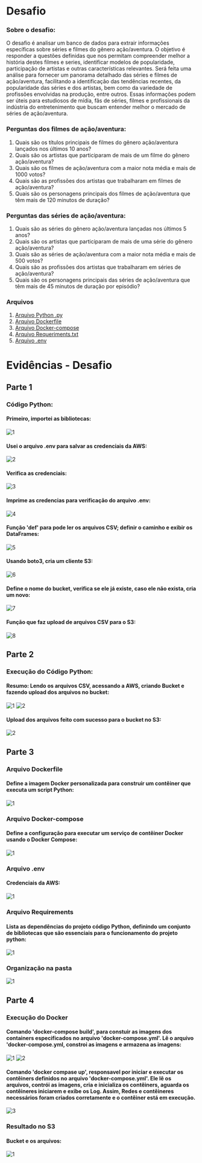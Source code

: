 
# Desafio
### Sobre o desafio:
O desafio é analisar um banco de dados para extrair informações específicas sobre séries e filmes do gênero ação/aventura. O objetivo é responder a questões definidas que nos permitam compreender melhor a história destes filmes e series, identificar modelos de popularidade, participação de artistas e outras características relevantes. 
Será feita uma análise para fornecer um panorama detalhado das séries e filmes de ação/aventura, facilitando a identificação das tendências recentes, da popularidade das séries e dos artistas, bem como da variedade de profissões envolvidas na produção, entre outros. Essas informações podem ser úteis para estudiosos de mídia, fãs de séries, filmes e profissionais da indústria do entretenimento que buscam entender melhor o mercado de séries de ação/aventura.

### Perguntas dos filmes de ação/aventura:

1. Quais são os títulos principais de filmes do gênero ação/aventura lançados nos últimos 10 anos?
2. Quais são os artistas que participaram de mais de um filme do gênero ação/aventura?
3. Quais são os filmes de ação/aventura com a maior nota média e mais de 1000 votos?
4. Quais são as profissões dos artistas que trabalharam em filmes de ação/aventura?  
5. Quais são os personagens principais dos filmes de ação/aventura que têm mais de 120 minutos de duração?

### Perguntas das séries de ação/aventura:

1. Quais são as séries do gênero ação/aventura lançadas nos últimos 5 anos?
2. Quais são os artistas que participaram de mais de uma série do gênero ação/aventura?
3. Quais são as séries de ação/aventura com a maior nota média e mais de 500 votos?
4. Quais são as profissões dos artistas que trabalharam em séries de ação/aventura?
5. Quais são os personagens principais das séries de ação/aventura que têm mais de 45 minutos de duração por episódio?


### Arquivos  
1. [Arquivo Python .py](../Desafio/teste.py)
2. [Arquivo Dockerfile](../Desafio/dockerfile)
3. [Arquivo Docker-compose](../Desafio/docker-compose.yml)
4. [Arquivo Requeriments.txt](../Desafio/requirements.txt)
5. [Arquivo .env](../Desafio/.env)

# Evidências - Desafio
## Parte 1
### Código Python: 


#### Primeiro, importei as bibliotecas:

![1](../evidencias/desafio/python/1.png)

#### Usei o arquivo .env para salvar as credenciais da AWS: 

![2](../evidencias/desafio/python/2.png)

#### Verifica as credenciais:

![3](../evidencias/desafio/python/3.png)

#### Imprime as credencias para verificação do arquivo .env: 

![4](../evidencias/desafio/python/4.png)

#### Função 'def' para pode ler os arquivos CSV; definir o caminho e exibir os DataFrames:

![5](../evidencias/desafio/python/5.png)

#### Usando boto3, cria um cliente S3:

![6](../evidencias/desafio/python/6.png)

#### Define o nome do bucket, verifica se ele já existe, caso ele não exista, cria um novo:

![7](../evidencias/desafio/python/7.png)

#### Função que faz upload de arquivos CSV para o S3:

![8](../evidencias/desafio/python/8.png)


## Parte 2
### Execução do Código Python: 



#### Resumo: Lendo os arquivos CSV, acessando a AWS, criando Bucket e fazendo upload dos arquivos no bucket: 

![1](../evidencias\desafio\execucaopython\1.png)
![2](../evidencias\desafio\execucaopython\2.png)

#### Upload dos arquivos feito com sucesso para o bucket no S3:

![2](../evidencias\desafio\execucaopython\3.png)


## Parte 3
### Arquivo Dockerfile
#### Define a imagem Docker personalizada para construir um contêiner que executa um script Python:

![1](../evidencias/desafio/outros/dockerfile.png)

### Arquivo Docker-compose
#### Define a configuração para executar um serviço de contêiner Docker usando o Docker Compose:

![1](../evidencias\desafio\outros\dockercompose.png)

### Arquivo .env
#### Credenciais da AWS:

![1](../evidencias\desafio\outros\env.png)

### Arquivo Requirements
#### Lista as dependências do projeto código Python, definindo um conjunto de bibliotecas que são essenciais para o funcionamento do projeto python:

![1](../evidencias\desafio\outros\requirements.png)

### Organização na pasta

![1](../evidencias\desafio\outros\organizacao.png)

## Parte 4
### Execução do Docker

#### Comando 'docker-compose build', para constuir as imagens dos containers especificados no arquivo 'docker-compose.yml'. Lê o arquivo 'docker-compose.yml, constroi as imagens e armazena as imagens:

![1](../evidencias/desafio/dockerexecucao/1.png)
![2](../evidencias/desafio/dockerexecucao/2.png)

#### Comando 'docker compase up', responsavel por iniciar e executar os contêiners definidos no arquivo 'docker-compose.yml'. Ele lê os arquivos, contrói as imagens, cria e inicializa os contêiners, aguarda os  contêineres iniciarem e exibe os Log. Assim, Redes e contêineres necessários foram criados corretamente e o contêiner está em execução.

![3](../evidencias/desafio/dockerexecucao/3.png)

      
### Resultado no S3
#### Bucket e os arquivos:

![1](../evidencias/desafio/s3/1.png)
